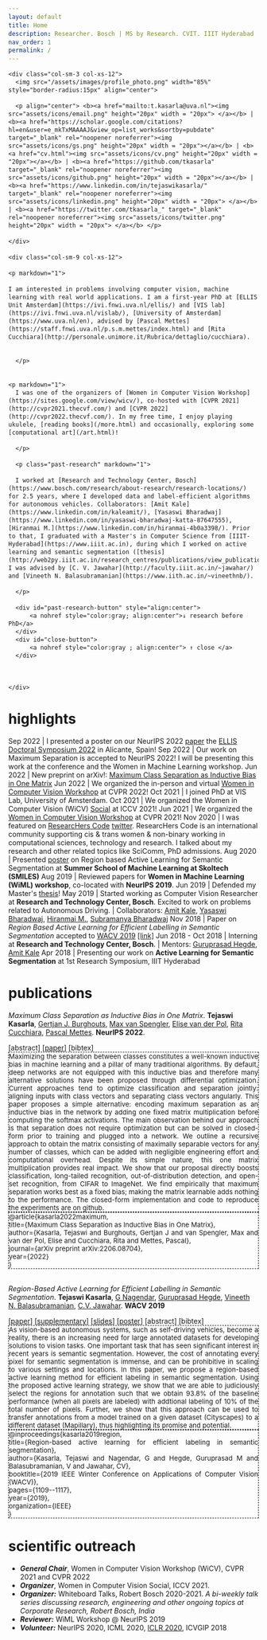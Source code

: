 ```yaml
---
layout: default
title: Home
description: Researcher. Bosch | MS by Research. CVIT. IIIT Hyderabad
nav_order: 1
permalink: /
---
```

<div class="row">

    <div class="col-sm-3 col-xs-12">
      <img src="/assets/images/profile_photo.png" width="85%" style="border-radius:15px" align="center">

      <p align="center"> <b><a href="mailto:t.kasarla@uva.nl"><img src="assets/icons/email.png" height="20px" width = "20px"> </a></b> | <b><a href="https://scholar.google.com/citations?hl=en&user=e_mkTxMAAAAJ&view_op=list_works&sortby=pubdate" target="_blank" rel="noopener noreferrer"><img src="assets/icons/gs.png" height="20px" width = "20px"></a></b> | <b><a href="cv.html"><img src="assets/icons/cv.png" height="20px" width = "20px"></a></b> | <b><a href="https://github.com/tkasarla" target="_blank" rel="noopener noreferrer"><img src="assets/icons/github.png" height="20px" width = "20px"></a></b> | <b><a href="https://www.linkedin.com/in/tejaswikasarla/" target="_blank" rel="noopener noreferrer"><img src="assets/icons/linkedin.png" height="20px" width = "20px"> </a></b> | <b><a href="https://twitter.com/tkasarla_" target="_blank" rel="noopener noreferrer"><img src="assets/icons/twitter.png" height="20px" width = "20px"> </a></b> </p>

    </div>

    <div class="col-sm-9 col-xs-12">

    <p markdown="1">

    I am interested in problems involving computer vision, machine learning with real world applications. I am a first-year PhD at [ELLIS Unit Amsterdam](https://ivi.fnwi.uva.nl/ellis/) and [VIS lab](https://ivi.fnwi.uva.nl/vislab/), [University of Amsterdam](https://www.uva.nl/en), advised by [Pascal Mettes](https://staff.fnwi.uva.nl/p.s.m.mettes/index.html) and [Rita Cucchiara](http://personale.unimore.it/Rubrica/dettaglio/cucchiara).


      </p>


    <p markdown="1">
      I was one of the organizers of [Women in Computer Vision Workshop](https://sites.google.com/view/wicv/), co-hosted with [CVPR 2021](http://cvpr2021.thecvf.com/) and [CVPR 2022](http://cvpr2022.thecvf.com/). In my free time, I enjoy playing ukulele, [reading books](/more.html) and occasionally, exploring some [computational art](/art.html)!

      </p>

      <p class="past-research" markdown="1">

      I worked at [Research and Technology Center, Bosch](https://www.bosch.com/research/about-research/research-locations/) for 2.5 years, where I developed data and label-efficient algorithms for autonomous vehicles. Collaborators: [Amit Kale](https://www.linkedin.com/in/kaleamit/), [Yasaswi Bharadwaj](https://www.linkedin.com/in/yasaswi-bharadwaj-katta-87647555), [Hiranmai M.](https://www.linkedin.com/in/hiranmai-4b0a3398/). Prior to that, I graduated with a Master's in Computer Science from [IIIT-Hyderabad](https://www.iiit.ac.in), during which I worked on active learning and semantic segmentation ([thesis](http://web2py.iiit.ac.in/research_centres/publications/view_publication/mastersthesis/769)). I was advised by [C. V. Jawahar](http://faculty.iiit.ac.in/~jawahar/) and [Vineeth N. Balasubramanian](https://www.iith.ac.in/~vineethnb/).

      </p>

      <div id="past-research-button" style="align:center">
          <a nohref style="color:gray; align:center">↓ research before PhD</a>
      </div>
      <div id="close-button">
          <a nohref style="color:gray ; align:center"> ↑ close </a>
      </div>



    </div>

</div>


<a name="/news"></a>

# highlights

Sep 2022 | I presented a poster on our NeurIPS 2022 [paper](https://arxiv.org/abs/2206.08704) the [ELLIS Doctoral Symposium 2022](https://ellisalicante.org/eds2022/) in Alicante, Spain!
Sep 2022 | Our work on Maximum Separation is accepted to NeurIPS 2022! I will be presenting this work at the conference and the Women in Machine Learning workshop.
Jun 2022 | New preprint on arXiv!: [Maximum Class Separation as Inductive Bias in One Matrix](https://arxiv.org/abs/2206.08704)
Jun 2022 | We organized the in-person and virtual [Women in Computer Vision Workshop](https://sites.google.com/view/wicvcvpr2022/home) at CVPR 2022!
Oct 2021 | I joined PhD at VIS Lab, University of Amsterdam.
Oct 2021 | We organized the Women in Computer Vision (WiCV) [Social](https://iccv2021.thecvf.com/networking-sessions) at ICCV 2021!
Jun 2021 | We organized the [Women in Computer Vision Workshop](https://sites.google.com/view/wicvcvpr2021/home) at CVPR 2021!
Nov 2020 | I was featured on [ResearcHers Code](https://www.researcherscode.com/twitter-contributors) [twitter](https://twitter.com/search?q=from%3AResearchersCode%20since%3A2020-11-02%20until%3A2020-11-09&src=typed_query&f=live). ResearcHers Code is an international community supporting cis & trans women & non-binary working in computational sciences, technology and research. I talked about my research and other related topics like SciComm, PhD admissions.
Aug 2020 | Presented [poster](https://smiles.skoltech.ru/poster-presentations) on Region based Active Learning for Semantic Segmentation at **Summer School of Machine Learning at Skoltech (SMILES)**
Aug 2019 |  Reviewed papers for **Women in Machine Learning (WiML) workshop**, co-located with **NeurIPS 2019**.
Jun 2019 |  Defended my Master's [thesis](http://web2py.iiit.ac.in/research_centres/publications/view_publication/mastersthesis/769)!
May 2019 | Started working as Computer Vision Researcher at **Research and Technology Center, Bosch**. Excited to work on problems related to Autonomous Driving. \| Collaborators: [Amit Kale](https://www.linkedin.com/in/kaleamit/), [Yasaswi Bharadwaj](https://www.linkedin.com/in/yasaswi-bharadwaj-katta-87647555), [Hiranmai M.](https://www.linkedin.com/in/hiranmai-4b0a3398/), [Subramanya Bharadwaj](https://www.linkedin.com/in/subramanya-bharadwaj-63b10758/)
Nov 2018 | Paper on _Region Based Active Learning for Efficient Labelling in Semantic Segmentation_ accepted to [WACV 2019](http://wacv19.wacv.net) [[link]](https://ieeexplore.ieee.org/document/8659293)
Jun 2018 - Oct 2018 | Interning at **Research and Technology Center, Bosch**. \| Mentors: [Guruprasad Hegde](https://www.linkedin.com/in/guruprasad-hegde-657b81a/),  [Amit Kale](https://www.linkedin.com/in/kaleamit/)
Apr 2018 | Presenting our work on **Active Learning for Semantic Segmentation** at 1st Research Symposium, IIIT Hyderabad



<a name="/publications"></a>

# publications

_Maximum Class Separation as Inductive Bias in One Matrix_. **Tejaswi Kasarla**, [Gertjan J. Burghouts](https://sites.google.com/site/gertjanburghouts/), [Max van Spengler](https://nl.linkedin.com/in/max-van-spengler-45908b147), [Elise van der Pol](https://www.elisevanderpol.nl), [Rita Cucchiara](https://aimagelab.ing.unimore.it/imagelab/person.asp?idpersona=1), [Pascal Mettes](https://staff.fnwi.uva.nl/p.s.m.mettes/). **NeurIPS 2022**.

<div>
<span class="abstract"> [<a>abstract</a>]</span>
[<a href="https://arxiv.org/abs/2206.08704">paper</a>]
<span class="bibtex"> [<a>bibtex</a>] </span>
<span hidden class="abstract-hidden" style="border: 1px solid black; border-style: dashed; display:inline-block; font-size: 10pt; text-align: justify"> Maximizing the separation between classes constitutes a well-known inductive bias in machine learning and a pillar of many traditional algorithms. By default, deep networks are not equipped with this inductive bias and therefore many alternative solutions have been proposed through differential optimization. Current approaches tend to optimize classification and separation jointly: aligning inputs with class vectors and separating class vectors angularly. This paper proposes a simple alternative: encoding maximum separation as an inductive bias in the network by adding one fixed matrix multiplication before computing the softmax activations. The main observation behind our approach is that separation does not require optimization but can be solved in closed-form prior to training and plugged into a network. We outline a recursive approach to obtain the matrix consisting of maximally separable vectors for any number of classes, which can be added with negligible engineering effort and computational overhead. Despite its simple nature, this one matrix multiplication provides real impact. We show that our proposal directly boosts classification, long-tailed recognition, out-of-distribution detection, and open-set recognition, from CIFAR to ImageNet. We find empirically that maximum separation works best as a fixed bias; making the matrix learnable adds nothing to the performance. The closed-form implementation and code to reproduce the experiments are on github. </span>
<span hidden class="bibtex-hidden" style="border: 1px solid black; border-style: dashed; display: block; font-size: 10pt; text-align:justify">
@article{kasarla2022maximum, <br>
title={Maximum Class Separation as Inductive Bias in One Matrix}, <br>
author={Kasarla, Tejaswi and Burghouts, Gertjan J and van Spengler, Max and van der Pol, Elise and Cucchiara, Rita and Mettes, Pascal}, <br>
journal={arXiv preprint arXiv:2206.08704}, <br>
year={2022} <br>
}
</span>

</div>

<br>

_Region-Based Active Learning for Efficient Labelling in Semantic Segmentation_. **Tejaswi Kasarla**, [G Nagendar](https://in.linkedin.com/in/nagendar-g-257305113), [Guruprasad Hegde](https://in.linkedin.com/in/guruprasad-hegde-657b81a), [Vineeth N. Balasubramanian](https://people.iith.ac.in/vineethnb/), [C.V. Jawahar](https://faculty.iiit.ac.in/~jawahar/). **WACV 2019**

<div>
[<a href="https://ieeexplore.ieee.org/document/8659293">paper</a>]
[<a href="https://drive.google.com/file/d/1N3VXOKCNsdL2MySr7EXJV5DcAymV632z/view?usp=sharing">supplementary</a>]
[<a href="assets/wacv%20spotlight%20presentation.pdf">slides</a>]
[<a href="assets/poster_wacv.pdf">poster</a>]
<span class="abstract"> [<a>abstract</a>]</span>
<span class="bibtex"> [<a>bibtex</a>] </span> <br />  
<span hidden class="abstract-hidden" style="border: 1px solid black; border-style: dashed; display:inline-block; font-size: 10pt; text-align: justify"> As vision-based autonomous systems, such as self-driving vehicles, become a reality, there is an increasing need for large annotated datasets for developing solutions to vision tasks. One important task that has seen significant interest in recent years is semantic segmentation. However, the cost of annotating every pixel for semantic segmentation is immense, and can be prohibitive in scaling to various settings and locations. In this paper, we propose a region-based active learning method for efficient labeling in semantic segmentation.
Using the proposed active learning strategy, we show that we are able to judiciously select the regions for annotation such that we obtain 93.8% of the baseline performance (when all pixels are labeled) with addtional labeling of 10% of the total number of pixels. Further, we show that this approach can be used to transfer annotations from a model trained on a given dataset (Cityscapes) to a different dataset (Mapillary), thus highlighting its promise and potential. </span>
<span hidden class="bibtex-hidden" style="border: 1px solid black; border-style: dashed; display: block; font-size: 10pt; text-align:justify">
  @inproceedings{kasarla2019region,<br>
  title={Region-based active learning for efficient labeling in semantic segmentation},<br>
  author={Kasarla, Tejaswi and Nagendar, G and Hegde, Guruprasad M and Balasubramanian, V and Jawahar, CV},<br>
  booktitle={2019 IEEE Winter Conference on Applications of Computer Vision (WACV)},<br>
  pages={1109--1117},<br>
  year={2019},<br>
  organization={IEEE}<br>
  }
</span>
</div>


# scientific outreach

- **_General Chair_**, Women in Computer Vision Workshop (WiCV), CVPR 2021 and CVPR 2022
- **_Organizer_**, Women in Computer Vision Social, ICCV 2021.
- **_Organizer:_** Whiteboard Talks, Robert Bosch 2020-2021. _A bi-weekly talk series discussing research, engineering and other ongoing topics at Corporate Research, Robert Bosch, India_
- **_Reviewer:_** WiML Workshop @ NeurIPS 2019
- **_Volunteer:_** NeurIPS 2020, ICML 2020, [ICLR 2020](https://iclr.cc/virtual_2020/index.html#footer), ICVGIP 2018



<script type="text/javascript" src="https://ajax.googleapis.com/ajax/libs/jquery/3.3.1/jquery.min.js"></script>

<script type="text/javascript" async
  src="https://cdnjs.cloudflare.com/ajax/libs/mathjax/2.7.1/MathJax.js?config=TeX-AMS-MML_HTMLorMML">
</script>


<!-- <script type="text/javascript">
    $('tr:gt(3)').hide();
    $('#read-less-button').hide();
    $('#read-more-button > a').click(function() {
        $('tr:gt(3)').show();
        $('#read-less-button').show();
        $('#read-more-button').hide();

    });
</script>

<script type="text/javascript">
    $('#read-less-button > a').click(function() {
        $('tr:gt(3)').hide();
        $('#read-more-button').show();
        $('#read-less-button').hide();
    });
</script> -->


<script type="text/javascript">
    $('p.past-research').hide();
    $('#close-button').hide();
    $('#past-research-button > a').click(function() {
        $('p.past-research').show();
        $('#close-button').show();
        $('#past-research-button').hide();

    });
</script>

<script type="text/javascript">
    $('#close-button > a').click(function() {
        $('p.past-research').hide();
        $('#past-research-button').show();
        $('#close-button').hide();
    });
</script>




<script>
$(document).ready(function(){
  $(".bibtex-hidden").hide()
  $(".abstract-hidden").hide()
  $(".abstract").click(function(){
    $(this).parent().find(".bibtex-hidden").hide();
    $(this).parent().find(".abstract-hidden").toggle();
  });
   $('.bibtex').click(function() {
    $(this).parent().find(".abstract-hidden").hide();  
    $(this).parent().find(".bibtex-hidden").toggle();
  });
});
</script>
